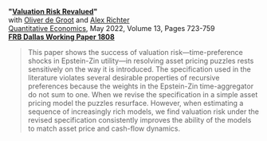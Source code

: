 **"[Valuation Risk Revalued](DRT_ValuationRisk.pdf)"**  
with [Oliver de Groot](https://sites.google.com/site/oliverdegroot/) and [Alex Richter](http://www.alexrichterecon.com/)  
[Quantitative Economics](https://doi.org/10.3982/QE1779), May 2022, Volume 13, Pages 723-759  
**[FRB Dallas Working Paper 1808](https://doi.org/10.24149/wp1808r1)**

> This paper shows the success of valuation risk—time-preference shocks in Epstein-Zin utility—in resolving asset pricing puzzles rests sensitively on the way it is introduced. The specification used in the literature violates several desirable properties of recursive preferences because the weights in the Epstein-Zin time-aggregator do not sum to one. When we revise the specification in a simple asset pricing model the puzzles resurface. However, when estimating a sequence of increasingly rich models, we find valuation risk under the revised specification consistently improves the ability of the models to match asset price and cash-flow dynamics.